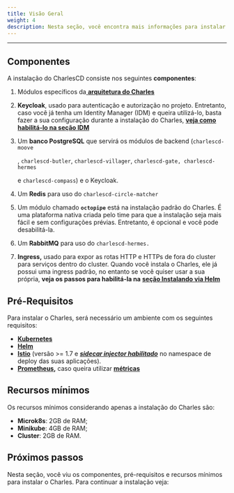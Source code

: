```yaml
---
title: Visão Geral
weight: 4
description: Nesta seção, você encontra mais informações para instalar o Charles no seu projeto.
---
```


---

## **Componentes**

A instalação do CharlesCD consiste nos seguintes **componentes**:

1. Módulos específicos da[ **arquitetura do Charles**](/pt/overview/)
2. **Keycloak**, usado para autenticação e autorização no projeto. Entretanto, caso você já tenha um Identity Manager \(IDM\) e queira utilizá-lo, basta fazer a sua configuração durante a instalação do Charles, [**veja como habilitá-lo na seção IDM**](/pt/referência/identity-manager/)
3. Um **banco PostgreSQL** que servirá os módulos de backend \(`charlescd-moove`

   , `charlescd-butler`, `charlescd-villager`, `charlescd-gate, charlescd-hermes`

    e `charlescd-compass`\) e o Keycloak.

4. Um **Redis** para uso do `charlescd-circle-matcher`
5. Um módulo chamado **`octopipe`** está na instalação padrão do Charles. É uma plataforma nativa criada pelo time para que a instalação seja mais fácil e sem configurações prévias. Entretanto, é opcional e você pode desabilitá-la.
6. Um **RabbitMQ** para uso do `charlescd-hermes.`
7. **Ingress,** usado para expor as rotas HTTP e HTTPs de fora do cluster para serviços dentro do cluster. Quando você instala o Charles, ele já possui uma ingress padrão, no entanto se você quiser usar a sua própria, **veja os passos para habilitá-la na** [**seção Instalando via Helm**](/pt/primeiros-passos/instalando-o-charles/instalando-via-helm/) 

##  **Pré-Requisitos**

Para instalar o Charles, será necessário um ambiente com os seguintes requisitos:

* [**Kubernetes**](https://kubernetes.io/docs/setup/)
* [**Helm** ](https://helm.sh/docs/intro/install/)
* [**Istio**](https://istio.io/archive/) \(versão &gt;= 1.7 e [_**sidecar injector habilitado**_](https://istio.io/latest/docs/setup/additional-setup/sidecar-injection/#automatic-sidecar-injection) no namespace de deploy das suas aplicações\).
* [**Prometheus**](https://prometheus.io/docs/prometheus/latest/getting_started/)**,** caso queira utilizar [**métricas**](../../referencia/metricas/)

## **Recursos mínimos**

Os recursos mínimos considerando apenas a instalação do Charles são:

* **Microk8s**: 2GB de RAM; 
* **Minikube**: 4GB de RAM;
* **Cluster**: 2GB de RAM.

## Próximos passos 

Nesta seção, você viu os componentes, pré-requisitos e recursos mínimos para instalar o Charles. Para continuar a instalação veja:
